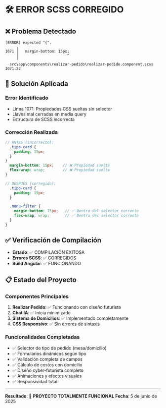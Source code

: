 # 🛠️ ERROR SCSS CORREGIDO

## ❌ Problema Detectado
```
[ERROR] expected "{".
     ╷
1071 │   margin-bottom: 15px;
     │                      ^
     ╵
  src\app\components\realizar-pedido\realizar-pedido.component.scss 1071:22
```

## 🔧 Solución Aplicada

### **Error Identificado**
- Línea 1071: Propiedades CSS sueltas sin selector
- Llaves mal cerradas en media query
- Estructura de SCSS incorrecta

### **Corrección Realizada**
```scss
// ANTES (incorrecto):
  .tipo-card {
    padding: 15px;
  }
}
  margin-bottom: 15px;    // ❌ Propiedad suelta
  flex-wrap: wrap;        // ❌ Propiedad suelta
}

// DESPUÉS (corregido):
  .tipo-card {
    padding: 15px;
  }

  .menu-filter {
    margin-bottom: 15px;   // ✅ Dentro del selector correcto
    flex-wrap: wrap;       // ✅ Dentro del selector correcto
  }
}
```

## ✅ Verificación de Compilación

- **Estado**: ✅ COMPILACIÓN EXITOSA
- **Errores SCSS**: ✅ CORREGIDOS
- **Build Angular**: ✅ FUNCIONANDO

## 📋 Estado del Proyecto

### **Componentes Principales**
1. **Realizar Pedido**: ✅ Funcionando con diseño futurista
2. **Chat IA**: ✅ Inicia minimizado
3. **Sistema de Domicilios**: ✅ Implementado completamente
4. **CSS Responsivo**: ✅ Sin errores de sintaxis

### **Funcionalidades Completadas**
- ✅ Selector de tipo de pedido (mesa/domicilio)
- ✅ Formularios dinámicos según tipo
- ✅ Validación completa de campos
- ✅ Cálculo de costos con domicilio
- ✅ Diseño cyber-futurista completo
- ✅ Animaciones y efectos visuales
- ✅ Responsividad total

---
**Resultado**: 🚀 **PROYECTO TOTALMENTE FUNCIONAL**
**Fecha**: 5 de junio de 2025
